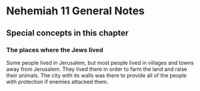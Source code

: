 # Nehemiah 11 General Notes

## Special concepts in this chapter

### The places where the Jews lived

Some people lived in Jerusalem, but most people lived in villages and towns away from Jerusalem. They lived there in order to farm the land and raise their animals. The city with its walls was there to provide all of the people with protection if enemies attacked them.